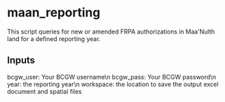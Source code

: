 # maan_reporting

This script queries for new or amended FRPA authorizations in Maa'Nulth land for a defined reporting year.

## Inputs
bcgw_user: Your BCGW username\n
bcgw_pass: Your BCGW password\n
year: the reporting year\n
workspace: the location to save the output excel document and spatial files
